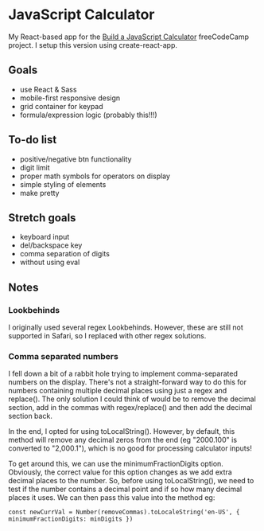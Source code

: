 # JavaScript Calculator

My React-based app for the [Build a JavaScript Calculator](https://www.freecodecamp.org/learn/front-end-libraries/front-end-libraries-projects/build-a-javascript-calculator) freeCodeCamp project. I setup this version using create-react-app.

## Goals

- use React & Sass
- mobile-first responsive design
- grid container for keypad
- formula/expression logic (probably this!!!)

## To-do list

- positive/negative btn functionality
- digit limit
- proper math symbols for operators on display
- simple styling of elements
- make pretty

## Stretch goals

- keyboard input
- del/backspace key
- comma separation of digits
- without using eval

## Notes

### Lookbehinds

I originally used several regex Lookbehinds. However, these are still not supported in Safari, so I replaced with other regex solutions.

### Comma separated numbers

I fell down a bit of a rabbit hole trying to implement comma-separated numbers on the display. There's not a straight-forward way to do this for numbers containing multiple decimal places using just a regex and replace(). The only solution I could think of would be to remove the decimal section, add in the commas with regex/replace() and then add the decimal section back.

In the end, I opted for using toLocalString(). However, by default, this method will remove any decimal zeros from the end (eg "2000.100" is converted to "2,000.1"), which is no good for processing calculator inputs!

To get around this, we can use the minimumFractionDigits option. Obviously, the correct value for this option changes as we add extra decimal places to the number. So, before using toLocalString(), we need to test if the number contains a decimal point and if so how many decimal places it uses. We can then pass this value into the method eg:

`const newCurrVal = Number(removeCommas).toLocaleString('en-US', { minimumFractionDigits: minDigits })`
